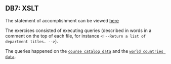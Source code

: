 ## DB7: XSLT

The statement of accomplishment can be viewed [here](DB7_Statement.pdf)

The exercises consisted of executing queries (described in words in a comment on the top of each file,
for instance `<!--Return a list of department titles. -->`).

The queries happened on the [`course catalog data`](course_catalog/courses.xml) and the 
[`world countries data`](world_countries/countries.xml).